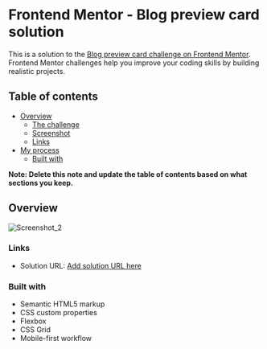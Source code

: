 # Frontend Mentor - Blog preview card solution

This is a solution to the [Blog preview card challenge on Frontend Mentor](https://www.frontendmentor.io/challenges/blog-preview-card-ckPaj01IcS). Frontend Mentor challenges help you improve your coding skills by building realistic projects. 

## Table of contents

- [Overview](#overview)
  - [The challenge](#the-challenge)
  - [Screenshot](#screenshot)
  - [Links](#links)
- [My process](#my-process)
  - [Built with](#built-with)

**Note: Delete this note and update the table of contents based on what sections you keep.**

## Overview

![Screenshot_2](https://github.com/ursgol/blog-preview-card/assets/86830748/049d8538-7799-4996-8124-67ff359639b2)

### Links

- Solution URL: [Add solution URL here]([https://your-solution-url.com](https://ursgol.github.io/blog-preview-card/))

### Built with

- Semantic HTML5 markup
- CSS custom properties
- Flexbox
- CSS Grid
- Mobile-first workflow

